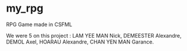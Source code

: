 # my_rpg
RPG Game made in CSFML

We were 5 on this project : 
LAM YEE MAN Nick,
DEMEESTER Alexandre,
DEMOL Axel,
HOARAU Alexandre,
CHAN YEN MAN Garance.
